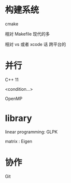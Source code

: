 # 构建系统

cmake

相对 Makefile 现代的多

相对 vs 或者 xcode 话 跨平台的



# 并行

C++ 11

<thread>

<mutex>

<condition...>



OpenMP

# library

linear programming: GLPK

matrix : Eigen

# 协作

Git